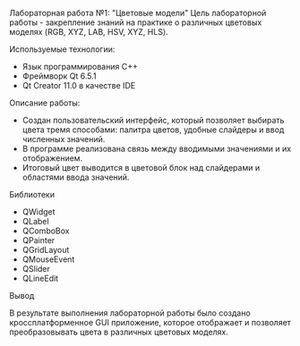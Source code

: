 Лабораторная работа №1: "Цветовые модели"
Цель лабораторной работы - закрепление знаний на практике о различных цветовых моделях (RGB, XYZ, LAB, HSV, XYZ, HLS).

Используемые технологии:
- Язык программирования C++
- Фреймворк Qt 6.5.1
- Qt Creator 11.0 в качестве IDE
  
Описание работы:
- Создан пользовательский интерфейс, который позволяет выбирать цвета тремя способами: палитра цветов, удобные слайдеры и ввод численных значений.
- В программе реализована связь между вводимыми значениями и их отображением.
- Итоговый цвет выводится в цветовой блок над слайдерами и областями ввода значений.
  
Библиотеки
- QWidget
- QLabel
- QComboBox
- QPainter
- QGridLayout
- QMouseEvent
- QSlider
- QLineEdit

Вывод

В результате выполнения лабораторной работы было создано кроссплатформенное GUI приложение, которое отображает и позволяет преобразовывать цвета в различных цветовых моделях.
